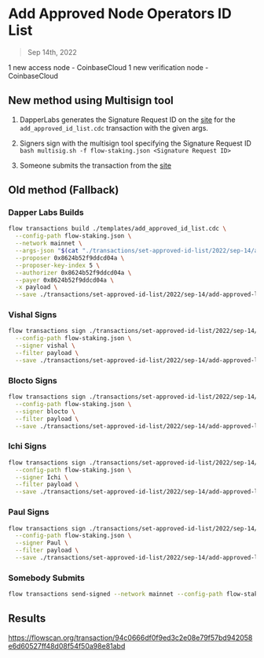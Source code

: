 # Add Approved Node Operators ID List

> Sep 14th, 2022

1 new access node - CoinbaseCloud
1 new verification node - CoinbaseCloud

## New method using Multisign tool

1. DapperLabs generates the Signature Request ID on the [site](https://flow-multisig-git-service-account-onflow.vercel.app/mainnet?type=serviceAccount&name=add_approved_id_list.cdc&param=%5B%20%20%20%20%20%7B%20%20%20%20%20%20%20%20%20%22type%22:%20%22Array%22,%20%20%20%20%20%20%20%20%20%22value%22:%20%5B%20%20%20%20%20%20%20%20%20%20%20%20%20%7B%20%20%20%20%20%20%20%20%20%20%20%20%20%20%20%20%20%22type%22:%20%22String%22,%20%20%20%20%20%20%20%20%20%20%20%20%20%20%20%20%20%22value%22:%20%2226214bf57d5220c6008d23a7ebf076bddc2d61b6e66b1309f1ee5a45987412a7%22%20%20%20%20%20%20%20%20%20%20%20%20%20%7D,%20%20%20%20%20%20%20%20%20%20%20%20%20%7B%20%20%20%20%20%20%20%20%20%20%20%20%20%20%20%20%20%22type%22:%20%22String%22,%20%20%20%20%20%20%20%20%20%20%20%20%20%20%20%20%20%22value%22:%20%22268572e59ccc469592bb434715ac3c10649d681e6eace6fd11d00d1247ef1fdc%22%20%20%20%20%20%20%20%20%20%20%20%20%20%7D%20%20%20%20%20%20%20%20%20%5D%20%20%20%20%20%7D%20%5D&acct=0x8624b52f9ddcd04a&limit=9999) for the `add_approved_id_list.cdc` transaction with the given args.

2. Signers sign with the multisign tool specifying the Signature Request ID
   `bash multisig.sh -f flow-staking.json <Signature Request ID>`

3. Someone submits the transaction from the [site](https://flow-multisig-git-service-account-onflow.vercel.app/mainnet)

## Old method (Fallback)

### Dapper Labs Builds

```sh
flow transactions build ./templates/add_approved_id_list.cdc \
  --config-path flow-staking.json \
  --network mainnet \
  --args-json "$(cat "./transactions/set-approved-id-list/2022/sep-14/arguments.json")" \
  --proposer 0x8624b52f9ddcd04a \
  --proposer-key-index 5 \
  --authorizer 0x8624b52f9ddcd04a \
  --payer 0x8624b52f9ddcd04a \
  -x payload \
  --save ./transactions/set-approved-id-list/2022/sep-14/add-approved-list-sep-14-unsigned.rlp
```

### Vishal Signs

```sh
flow transactions sign ./transactions/set-approved-id-list/2022/sep-14/add-approved-list-sep-14-unsigned.rlp \
  --config-path flow-staking.json \
  --signer vishal \
  --filter payload \
  --save ./transactions/set-approved-id-list/2022/sep-14/add-approved-list-sep-14-sig-1.rlp
```

### Blocto Signs

```sh
flow transactions sign ./transactions/set-approved-id-list/2022/sep-14/add-approved-list-sep-14-sig-1.rlp \
  --config-path flow-staking.json \
  --signer blocto \
  --filter payload \
  --save ./transactions/set-approved-id-list/2022/sep-14/add-approved-list-sep-14-sig-2.rlp
```

### Ichi Signs

```sh
flow transactions sign ./transactions/set-approved-id-list/2022/sep-14/add-approved-list-sep-14-sig-2.rlp \
  --config-path flow-staking.json \
  --signer Ichi \
  --filter payload \
  --save ./transactions/set-approved-id-list/2022/sep-14/add-approved-list-sep-14-sig-3.rlp
```

### Paul Signs

```sh
flow transactions sign ./transactions/set-approved-id-list/2022/sep-14/add-approved-list-sep-14-sig-3.rlp \
  --config-path flow-staking.json \
  --signer Paul \
  --filter payload \
  --save ./transactions/set-approved-id-list/2022/sep-14/add-approved-list-sep-14-sig-complete.rlp
```

### Somebody Submits

```sh
flow transactions send-signed --network mainnet --config-path flow-staking.json ./transactions/set-approved-id-list/2022/sep-14/add-approved-list-sep-14-sig-complete.rlp
```

## Results

https://flowscan.org/transaction/94c0666df0f9ed3c2e08e79f57bd942058e6d60527ff48d08f54f50a98e81abd
